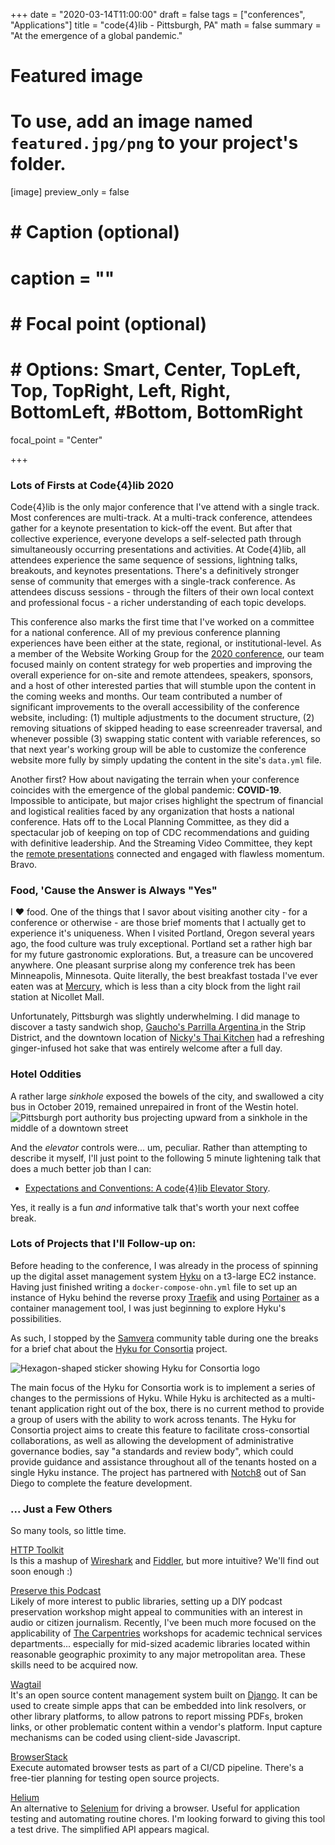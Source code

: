 +++
date = "2020-03-14T11:00:00"
draft = false
tags = ["conferences", "Applications"]
title = "code{4}lib - Pittsburgh, PA"
math = false
summary = "At the emergence of a global pandemic."

# Featured image
# To use, add an image named `featured.jpg/png` to your project's folder.
[image]
   preview_only = false
#  # Caption (optional)
#  caption = ""
#
#  # Focal point (optional)
#  # Options: Smart, Center, TopLeft, Top, TopRight, Left, Right, BottomLeft, #Bottom, BottomRight
   focal_point = "Center"

+++

### Lots of Firsts at Code{4}lib 2020

Code{4}lib is the only major conference that I've attend with a single track. Most conferences are multi-track. At a multi-track conference, attendees gather for a keynote presentation to kick-off the event. But after that collective experience, everyone develops a self-selected path through simultaneously occurring presentations and activities. At Code{4}lib, all attendees experience the same sequence of sessions, lightning talks, breakouts, and keynotes presentations. There's a definitively stronger sense of community that emerges with a single-track conference. As attendees discuss sessions - through the filters of their own local context and professional focus - a richer understanding of each topic develops.

This conference also marks the first time that I've worked on a committee for a national conference. All of my previous conference planning experiences have been either at the state, regional, or institutional-level. As a member of the Website Working Group for the [2020 conference](https://2020.code4lib.org/), our team focused mainly on content strategy for web properties and improving the overall experience for on-site and remote attendees, speakers, sponsors, and a host of other interested parties that will stumble upon the content in the coming weeks and months. Our team contributed a number of significant improvements to the overall accessibility of the conference website, including: (1) multiple adjustments to the document structure, (2) removing situations of skipped heading to ease screenreader traversal, and whenever possible (3) swapping static content with variable references, so that next year's working group will be able to customize the conference website more fully by simply updating the content in the site's `data.yml` file.

Another first? How about navigating the terrain when your conference coincides with the emergence of the global pandemic: __COVID-19__. Impossible to anticipate, but major crises highlight the spectrum of financial and logistical realities faced by any organization that hosts a national conference. Hats off to the Local Planning Committee, as they did a spectacular job of keeping on top of CDC recommendations and guiding with definitive leadership. And the Streaming Video Committee, they kept the [remote presentations](https://www.youtube.com/playlist?list=PLzGHg-1qAr4BxO2TzF9wiFcXVTEn1rRYM) connected and engaged with flawless momentum. Bravo.

### Food, 'Cause the Answer is Always "Yes"

I ❤️ food. One of the things that I savor about visiting another city - for a conference or otherwise - are those brief moments that I actually get to experience it's uniqueness. When I visited Portland, Oregon several years ago, the food culture was truly exceptional. Portland set a rather high bar for my future gastronomic explorations. But, a treasure can be uncovered anywhere. One pleasant surprise along my conference trek has been Minneapolis, Minnesota. Quite literally, the best breakfast tostada I've ever eaten was at [Mercury](https://mercurympls.com/), which is less than a city block from the light rail station at Nicollet Mall.

Unfortunately, Pittsburgh was slightly underwhelming. I did manage to discover a tasty sandwich shop, [Gaucho's Parrilla Argentina ](https://www.eat-gaucho.com/) in the Strip District, and the downtown location of [Nicky's Thai Kitchen](http://www.nickysthaikitchen.com/) had a refreshing ginger-infused hot sake that was entirely welcome after a full day.

### Hotel Oddities

A rather large _sinkhole_ exposed the bowels of the city, and swallowed a city bus in October 2019, remained unrepaired in front of the Westin hotel.
![Pittsburgh port authority bus projecting upward from a sinkhole in the middle of a downtown street](https://9b16f79ca967fd0708d1-2713572fef44aa49ec323e813b06d2d9.ssl.cf2.rackcdn.com/1200x/20191028dsSinkholePATBusLocal03-2-1572277030.jpg "Pittsburgh port authority bus projecting upward from a sinkhole in the middle of a downtown street")

And the _elevator_ controls were... um, peculiar. Rather than attempting to describe it myself, I'll just point to the following 5 minute lightening talk that does a much better job than I can:

- [Expectations and Conventions: A code{4}lib Elevator Story](https://youtu.be/0URpVt0-iVQ?t=9815).

Yes, it really is a fun _and_ informative talk that's worth your next coffee break.

### Lots of Projects that I'll Follow-up on:

Before heading to the conference, I was already in the process of spinning up the digital asset management system [Hyku](https://hyku.samvera.org/) on a t3-large EC2 instance. Having just finished writing a `docker-compose-ohn.yml` file to set up an instance of Hyku behind the reverse proxy [Traefik](https://containo.us/traefik/) and using [Portainer](https://www.portainer.io/) as a container management tool, I was just beginning to explore Hyku's possibilities.

As such, I stopped by the [Samvera](https://samvera.org/) community table during one the breaks for a brief chat about the [Hyku for Consortia](https://www.hykuforconsortia.org/) project.

![Hexagon-shaped sticker showing Hyku for Consortia logo](/website/post/2020code4lib/hyku_for_consortia.png "Hexagon-shaped sticker showing Hyku for Consortia logo")

The main focus of the Hyku for Consortia work is to implement a series of changes to the permissions of Hyku. While Hyku is architected as a multi-tenant application right out of the box, there is no current method to provide a group of users with the ability to work across tenants. The Hyku for Consortia project aims to create this feature to facilitate cross-consortial collaborations, as well as allowing the development of administrative governance bodies, say "a standards and review body", which could provide guidance and assistance throughout all of the tenants hosted on a single Hyku instance. The project has partnered with [Notch8](https://www.notch8.com/) out of San Diego to complete the feature development.

### ... Just a Few Others
So many tools, so little time.

[HTTP Toolkit](https://github.com/httptoolkit)  
Is this a mashup of [Wireshark](https://www.wireshark.org/) and [Fiddler](https://www.telerik.com/fiddler), but more intuitive? We'll find out soon enough :)

[Preserve this Podcast](https://github.com/mnylc/preservethispodcast)  
Likely of more interest to public libraries, setting up a DIY podcast preservation workshop might appeal to communities with an interest in audio or citizen journalism. Recently, I've been much more focused on the applicability of [The Carpentries](https://carpentries.org/) workshops for academic technical services departments... especially for mid-sized academic libraries located within reasonable geographic proximity to any major metropolitan area. These skills need to be acquired now.

[Wagtail](https://github.com/wagtail/wagtail)  
It's an open source content management system built on [Django](https://www.djangoproject.com/). It can be used to create simple apps that can be embedded into link resolvers, or other library platforms, to allow patrons to report missing PDFs, broken links, or other problematic content within a vendor's platform. Input capture mechanisms can be coded using client-side Javascript.

[BrowserStack](https://www.browserstack.com/)  
Execute automated browser tests as part of a CI/CD pipeline. There's a free-tier planning for testing open source projects.

[Helium](https://github.com/mherrmann/helium)  
An alternative to [Selenium](https://www.selenium.dev/) for driving a browser. Useful for application testing and automating routine chores. I'm looking forward to giving this tool a test drive. The simplified API appears magical.  

